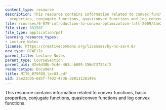 ```yaml
---
content_type: resource
description: This resource contains information related to convex functions, basic
  properties, conjugate functions, quasiconvex functions and log convex functions.
file: /courses/6-079-introduction-to-convex-optimization-fall-2009/2ae23d35685ff402473b36011138149a_MIT6_079F09_lec03.pdf
file_size: 331507
file_type: application/pdf
learning_resource_types:
- Lecture Notes
license: https://creativecommons.org/licenses/by-nc-sa/4.0/
ocw_type: OCWFile
parent_title: Lecture Notes
parent_type: CourseSection
parent_uid: 42e6d30b-9c4e-463c-b005-156d73734cf2
resourcetype: Document
title: MIT6_079F09_lec03.pdf
uid: 2ae23d35-685f-f402-473b-36011138149a
---
```

This resource contains information related to convex functions, basic properties, conjugate functions, quasiconvex functions and log convex functions.
